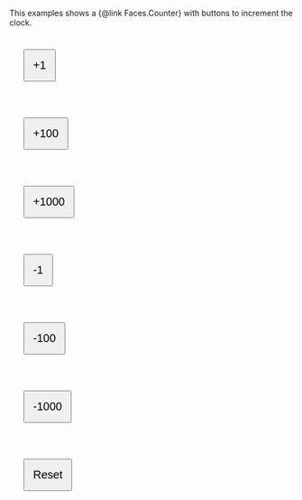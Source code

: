 This examples shows a {@link Faces.Counter} with buttons to increment the clock.

<div class="mt-5 clock"></div>

<button type="button" class="increment" style="margin: 25px; font-size: 20px; padding: 15px;" data-value="1">+1</button>

<button type="button" class="increment" style="margin: 25px; font-size: 20px; padding: 15px;" data-value="100">+100</button>

<button type="button" class="increment" style="margin: 25px; font-size: 20px; padding: 15px;" data-value="1000">+1000</button>

<button type="button" class="decrement" style="margin: 25px; font-size: 20px; padding: 15px;" data-value="1">-1</button>

<button type="button" class="decrement" style="margin: 25px; font-size: 20px; padding: 15px;" data-value="100">-100</button>

<button type="button" class="decrement" style="margin: 25px; font-size: 20px; padding: 15px;" data-value="1000">-1000</button>

<button type="button" class="reset" style="margin: 25px; font-size: 20px; padding: 15px;">Reset</button>

<script type="text/javascript">
	var el = document.querySelector('.clock');

	var clock = new FlipClock(el, 0, {
		face: 'Counter',
		autoStart: false,
		minimumDigits: 6
	});

	document.querySelectorAll('.increment').forEach(el => {
		el.addEventListener('click', event => {
			clock.increment(parseInt(event.target.getAttribute('data-value')));
		});
	});

	document.querySelectorAll('.decrement').forEach(el => {
		el.addEventListener('click', event => {
			clock.decrement(parseInt(event.target.getAttribute('data-value')));
		});
	});

	document.querySelector('.reset').addEventListener('click', event => {
		clock.reset();
	});

</script>
